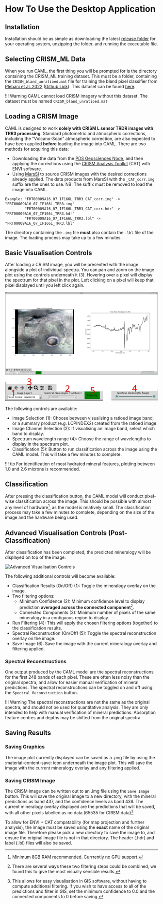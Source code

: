 # How To Use the Desktop Application

## Installation

Installation should be as simple as downloading the latest [release folder](https://github.com/rob-platt/CRISM_classifier_application/releases) for your operating system, unzipping the folder, and running the executable file.

## Selecting CRISM_ML Data

When you run CAML, the first thing you will be prompted for is the directory containing the CRISM_ML training dataset. This must be a folder, containing the `CRISM_bland_unratioed.mat` file for training the bland pixel classifier from [Plebani et al. 2022](https://doi.org/10.1016/j.icarus.2021.114849) ([Github Link](https://github.com/Banus/crism_ml)). This dataset can be found [here](https://zenodo.org/records/13338091).

!!! Warning
    CAML cannot load CRISM imagery without this dataset. The dataset must be named `CRISM_bland_unratioed.mat`

## Loading a CRISM Image

CAML is designed to work **solely with CRISM L sensor TRDR images with TRR3 processing**. Standard photometric and atmospheric corrections, including the "Volcano-Scan" atmospheric correction, are also expected to have been applied **before** loading the image into CAML. There are two methods for acquiring this data:  

- Downloading the data from the [PDS Geosciences Node](https://pds-geosciences.wustl.edu/missions/mro/crism.htm), and then applying the corrections using the [CRISM Analysis Toolkit](https://pds-geosciences.wustl.edu/missions/mro/crism.htm) (CAT) with ENVI software.
- Using [MarsSI](https://marssi.univ-lyon1.fr/MarsSI/map/mars/#0/0/0/MOLA) to source CRISM images with the desired corrections already applied. The data products from MarsSI with the `_CAT_corr.img` suffix are the ones to use. NB: The suffix must be removed to load the image into CAML.
```
Example: "FRT00009A16_07_IF166L_TRR3_CAT_corr.img" -> "FRT00009A16_07_IF166L_TRR3.img"
         "FRT00009A16_07_IF166L_TRR3_CAT_corr.hdr" -> "FRT00009A16_07_IF166L_TRR3.hdr"
         "FRT00009A16_07_IF166L_TRR3.lbl" -> "FRT00009A16_07_IF166L_TRR3.lbl"
``` 

The directory containing the `.img` file **must** also contain the `.lbl` file of the image. The loading process may take up to a few minutes.

## Basic Visualisation Controls

After loading a CRISM image, you will be presented with the image alongside a plot of individual spectra. You can pan and zoom on the image plot using the controls underneath it (3). Hovering over a pixel 
will display the spectrum for that pixel in the plot. Left clicking on a pixel will keep that pixel displayed until you left click again.

![Basic Visualisation Controls](assets/basic_vis_controls_v1.svg)

The following controls are available:  

- Image Selection (1): Choose between visualising a ratioed image band, or a summary product (e.g. LCPINDEX2) created from the ratioed image.
- Image Channel Selection (2): If visualising an image band, select which band to display.
- Spectrum wavelength range (4): Choose the range of wavelengths to display in the spectrum plot.
- Classification (5): Button to run classification across the image using the CAML model. This will take a few minutes to complete.

!!! tip 
    For identification of most hydrated mineral features, plotting between 1.0 and 2.6 microns is recommended.

## Classification

After pressing the classification button, the CAML model will conduct pixel-wise classification across the image. This should be possible with almost any level of hardware[^1], as the model is relatively small. The classification process may take a few minutes to complete, depending on the size of the image and the hardware being used. 

## Advanced Visualisation Controls (Post-Classification)

After classification has been completed, the predicted mineralogy will be displayed on top of the image. 

![Advanced Visualisation Controls](assets/adv_vis_controls_v1.png)

The following additional controls will become available:

- Classification Results (On/Off) (1): Toggle the mineralogy overlay on the image.
- Two filtering options:  
    * Minimum Confidence (2): Minimum confidence level to display prediction **averaged across the connected component**[^2].  
    * Connected Components (3): Minimum number of pixels of the same mineralogy in a contiguous region to display.
- Run Filtering (4): This will apply the chosen filtering options (together) to the classification results.
- Spectral Reconstruction (On/Off) (5): Toggle the spectral reconstruction overlay on the image. 
- Save Image (6): Save the image with the current mineralogy overlay and filtering applied.

### Spectral Reconstructions

One output produced by the CAML model are the spectral reconstructions for the first 248 bands of each pixel. These are often less noisy than the original spectra, and allow for easier manual verification of mineral predictions. The spectral reconstructions can be toggled on and off using the `Spectral Reconstruction` button.

!!! Warning
    The spectral reconstructions are not the same as the original spectra, and should not be used for quantitative analysis. They are only intended to help with manual verification of mineral predictions. Absorption feature centres and depths may be shifted from the original spectra.

## Saving Results

### Saving Graphics

The image plot currently displayed can be saved as a .png file by using the :material-content-save: icon underneath the image plot. This will save the image with the current mineralogy overlay and any filtering applied.

### Saving CRISM Image

The CRISM image can be written out to an .img file using the `Save Image` button. This will save the original image to a new directory, with the mineral predictions as band 437, and the confidence levels as band 438. The current mineralogy overlay displayed are the predictions that will be saved, with all other pixels labelled as no data (65535 for CRISM data)[^3]. 

To allow for ENVI + CAT compatability (for map projection and further analysis), the image must be saved using the **exact** name of the original image file. Therefore please pick a new directory to save the image to, and ensure the original image file is not in that directory. The header (.hdr) and label (.lbl) files will also be saved. 



[^1]: Minimum 8GB RAM recommended. Currrently no GPU support.
[^2]: There are several ways these two filtering steps could be combined, we found this to give the most visually sensible results.
[^3]: This allows for easy visualisation in GIS software, without having to compute additional filtering. If you wish to have access to all of the predictions and filter in GIS, set the minimum confidence to 0.0 and the connected components to 0 before saving. 